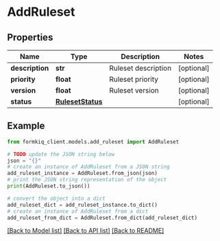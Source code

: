 # AddRuleset


## Properties

Name | Type | Description | Notes
------------ | ------------- | ------------- | -------------
**description** | **str** | Ruleset description | [optional] 
**priority** | **float** | Ruleset priority | [optional] 
**version** | **float** | Ruleset version | [optional] 
**status** | [**RulesetStatus**](RulesetStatus.md) |  | [optional] 

## Example

```python
from formkiq_client.models.add_ruleset import AddRuleset

# TODO update the JSON string below
json = "{}"
# create an instance of AddRuleset from a JSON string
add_ruleset_instance = AddRuleset.from_json(json)
# print the JSON string representation of the object
print(AddRuleset.to_json())

# convert the object into a dict
add_ruleset_dict = add_ruleset_instance.to_dict()
# create an instance of AddRuleset from a dict
add_ruleset_from_dict = AddRuleset.from_dict(add_ruleset_dict)
```
[[Back to Model list]](../README.md#documentation-for-models) [[Back to API list]](../README.md#documentation-for-api-endpoints) [[Back to README]](../README.md)


